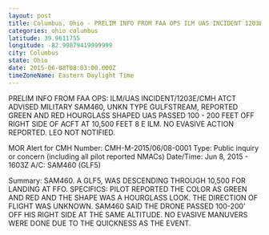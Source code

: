 ```yaml
---
layout: post
title: Columbus, Ohio - PRELIM INFO FROM FAA OPS ILM UAS INCIDENT 1203E CMH ATCT ADVISED MILITARY SAM460 UNKN
categories: ohio columbus
latitude: 39.9611755
longitude: -82.99879419999999
city: Columbus
state: Ohio
date: 2015-06-08T08:03:00.000Z
timeZoneName: Eastern Daylight Time
---
```


PRELIM INFO FROM FAA OPS: ILM/UAS INCIDENT/1203E/CMH ATCT ADVISED MILITARY SAM460, UNKN TYPE GULFSTREAM, REPORTED GREEN AND RED HOURGLASS SHAPED UAS PASSED 100 - 200 FEET OFF RIGHT SIDE OF ACFT AT 10,500 FEET 8 E ILM. NO EVASIVE ACTION REPORTED. LEO NOT NOTIFIED. 



MOR Alert for CMH
Number: CMH-M-2015/06/08-0001
Type: Public inquiry or concern (including all pilot reported NMACs)
Date/Time: Jun 8, 2015 - 1603Z
A/C: SAM460 (GLF5)

Summary: SAM460. A GLF5, WAS DESCENDING THROUGH 10,500 FOR LANDING AT FFO. SPECIFICS: PILOT REPORTED THE COLOR AS GREEN AND RED AND THE SHAPE WAS A HOURGLASS LOOK. THE DIRECTION OF FLIGHT WAS UNKNOWN. SAM460 SAID THE DRONE PASSED 100-200' OFF HIS RIGHT SIDE AT THE SAME ALTITUDE. NO EVASIVE MANUVERS WERE DONE DUE TO THE QUICKNESS AS THE EVENT.